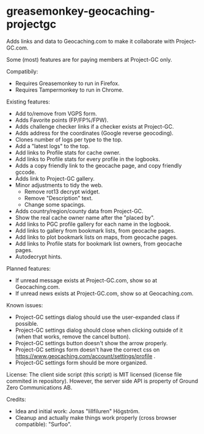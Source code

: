 greasemonkey-geocaching-projectgc
=================================

Adds links and data to Geocaching.com to make it collaborate with Project-GC.com.

Some (most) features are for paying members at Project-GC only.

Compatibily:
* Requires Greasemonkey to run in Firefox.
* Requires Tampermonkey to run in Chrome.

Existing features:
* Add to/remove from VGPS form.
* Adds Favorite points (FP/FP%/FPW).
* Adds challenge checker links if a checker exists at Project-GC.
* Adds address for the coordinates (Google reverse geocoding).
* Clones number of logs per type to the top.
* Add a "latest logs" to the top.
* Add links to Profile stats for cache owner.
* Add links to Profile stats for every profile in the logbooks.
* Adds a copy friendly link to the geocache page, and copy friendly gccode.
* Adds link to Project-GC gallery.
* Minor adjustments to tidy the web.
  * Remove rot13 decrypt widget.
  * Remove "Description" text.
  * Change some spacings.
* Adds country/region/county data from Project-GC.
* Show the real cache owner name after the "placed by".
* Add links to PGC profile gallery for each name in the logbook.
* Add links to gallery from bookmark lists, from geocache pages.
* Add links to plot bookmark lists on maps, from geocache pages.
* Add links to Profile stats for bookmark list owners, from geocache pages.
* Autodecrypt hints.

Planned features:
* If unread message exists at Project-GC.com, show so at Geocaching.com.
* If unread news exists at Project-GC.com, show so at Geocaching.com.

Known issues:
* Project-GC settings dialog should use the user-expanded class if possible.
* Project-GC settings dialog should close when clicking outside of it (when that works, remove the cancel button).
* Project-GC settings button doesn't show the arrow properly.
* Project-GC settings form doesn't have the correct css on https://www.geocaching.com/account/settings/profile .
* Project-GC settings form should be more organized.

License:
The client side script (this script) is MIT licensed (license file commited in repository). However, the server side API is property of Ground Zero Communications AB.

Credits:
* Idea and initial work: Jonas "lillfiluren" Högström.
* Cleanup and actually make things work properly (cross browser compatible): "Surfoo".
